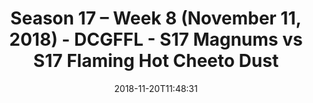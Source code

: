 ---
title: Season 17 – Week 8 (November 11, 2018) - DCGFFL - S17 Magnums vs S17 Flaming
  Hot Cheeto Dust
teams-score:
- team: _teams/s17-gold.md
  score: 40
- team: _teams/s17-orange.md
  score: 27
mvp: S. LaGow (Gold), P. Tobin (Orange)
game-ball: D. Toledo (Gold), A. Livingstone (Orange)
season: 17
week: 8
date: '2018-11-20T11:48:31'
pageid: season-17-week-8-november-11-2018-6692-vs-6698
---
